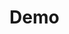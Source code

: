 #
<section data-background-image="images/wardrobe-empty-laser.jpg"
         data-background-size="contain"
         data-background-repeat="no-repeat">
</section>

# Demo

#
<section data-background-image="images/length-width-height.jpg"
         data-background-size="contain"
         data-background-repeat="no-repeat">
</section>

#
<section data-background-image="images/wardrobe-first-shelves.jpg"
         data-background-size="contain"
         data-background-repeat="no-repeat">
</section>

#
<section data-background-image="images/wardrobe-full.jpg"
         data-background-size="contain"
         data-background-repeat="no-repeat">
</section>

#
<section data-background-image="images/lcupboard-initial.jpg"
         data-background-size="contain"
         data-background-repeat="no-repeat">
</section>

#
<section data-background-image="images/lcupboard-full.jpg"
         data-background-size="contain"
         data-background-repeat="no-repeat">
</section>

